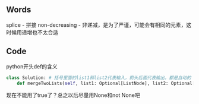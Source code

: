 ## Words
splice - 拼接
non-decreasing - 非递减，是为了严谨，可能会有相同的元素，这时候用递增也不太合适
## Code
python开头def的含义
```python
class Solution: # 括号里面的list1和list2代表输入，箭头后面代表输出，都是自动的
    def mergeTwoLists(self, list1: Optional[ListNode], list2: Optional[ListNode]) -> Optional[ListNode]:
```
现在不能用了true了？总之以后尽量用None和not None吧
